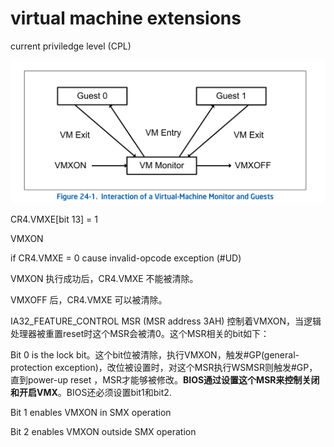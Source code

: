 # virtual machine extensions

current priviledge level (CPL)



![image-20230410181736431](imgs\vmm-and-guest.png)

CR4.VMXE[bit 13] = 1 

VMXON  

if CR4.VMXE = 0  cause invalid-opcode exception (#UD)

VMXON 执行成功后，CR4.VMXE 不能被清除。

VMXOFF 后，CR4.VMXE 可以被清除。



 IA32_FEATURE_CONTROL MSR (MSR address 3AH) 控制着VMXON，当逻辑处理器被重置reset时这个MSR会被清0。这个MSR相关的bit如下：

Bit 0 is the lock bit。这个bit位被清除，执行VMXON，触发#GP(general-protection exception)，改位被设置时，对这个MSR执行WSMSR则触发#GP，直到power-up reset ，MSR才能够被修改。**BIOS通过设置这个MSR来控制关闭和开启VMX**。BIOS还必须设置bit1和bit2.

Bit 1 enables VMXON in SMX operation

Bit 2 enables VMXON outside SMX operation

